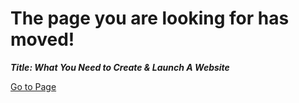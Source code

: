 # The page you are looking for has moved!

***Title: What You Need to Create & Launch A Website***

[Go to Page](https://github.com/fullstackleo777/faq-web-dev/blob/main/faq_01_what-you-need-to-create-and-launch-a-website.md)